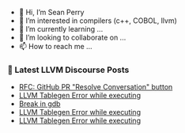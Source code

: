 - 👋 Hi, I’m Sean Perry
- 👀 I’m interested in compilers (c++, COBOL, llvm)
- 🌱 I’m currently learning ...
- 💞️ I’m looking to collaborate on ...
- 📫 How to reach me ...

<!---
s66perry/s66perry is a ✨ special ✨ repository because its `README.md` (this file) appears on your GitHub profile.
You can click the Preview link to take a look at your changes.
--->
### 📕 Latest LLVM Discourse Posts

<!-- DISCOURSE-LLVM:START -->
- [RFC: GitHub PR &quot;Resolve Conversation&quot; button](https://discourse.llvm.org/t/rfc-github-pr-resolve-conversation-button/73178#post_16)
- [LLVM Tablegen Error while executing](https://discourse.llvm.org/t/llvm-tablegen-error-while-executing/73208#post_3)
- [Break in gdb](https://discourse.llvm.org/t/break-in-gdb/73210#post_1)
- [LLVM Tablegen Error while executing](https://discourse.llvm.org/t/llvm-tablegen-error-while-executing/73208#post_2)
- [LLVM Tablegen Error while executing](https://discourse.llvm.org/t/llvm-tablegen-error-while-executing/73208#post_1)
<!-- DISCOURSE-LLVM:END -->
